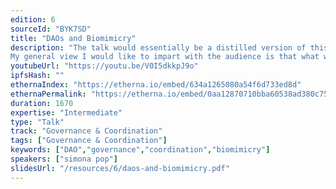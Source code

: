 ```yaml
---
edition: 6
sourceId: "BYK7SD"
title: "DAOs and Biomimicry"
description: "The talk would essentially be a distilled version of this piece I wrote around biomimicry and DAOs/coordination/governance https://pop.mirror.xyz/NbNlmtjw3hTzVHiCU9dBjcgFDxpD91UY8DOtl5Ht_x0
My general view I would like to impart with the audience is that what we collectively work towards should be rooted in balance, non extremist behaviour and mindfulness - with concrete examples of the work I have already done in practice across Gitcoin DAO, ENS and soon Element."
youtubeUrl: "https://youtu.be/V0I5dkkpJ9o"
ipfsHash: ""
ethernaIndex: "https://etherna.io/embed/634a1265080a54f6d733ed8d"
ethernaPermalink: "https://etherna.io/embed/0aa12870710bba60538ad380c7574d90ffc32bd2e17cba27e3dbe75304aee719"
duration: 1670
expertise: "Intermediate"
type: "Talk"
track: "Governance & Coordination"
tags: ["Governance & Coordination"]
keywords: ["DAO","governance","coordination","biomimicry"]
speakers: ["simona pop"]
slidesUrl: "/resources/6/daos-and-biomimicry.pdf"
---
```


